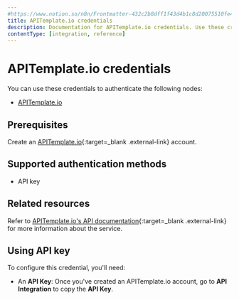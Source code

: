 ```yaml
---
#https://www.notion.so/n8n/Frontmatter-432c2b8dff1f43d4b1c8d20075510fe4
title: APITemplate.io credentials
description: Documentation for APITemplate.io credentials. Use these credentials to authenticate APITemplate.io in n8n, a workflow automation platform.
contentType: [integration, reference]
---
```


# APITemplate.io credentials

You can use these credentials to authenticate the following nodes:

- [APITemplate.io](/integrations/builtin/app-nodes/n8n-nodes-base.apitemplateio/)

## Prerequisites

Create an [APITemplate.io](https://apitemplate.io/){:target=_blank .external-link} account.

## Supported authentication methods

- API key

## Related resources

Refer to [APITemplate.io's API documentation](https://apitemplate.io/apiv2/){:target=_blank .external-link} for more information about the service.

## Using API key

To configure this credential, you'll need:

- An **API Key**: Once you've created an APITemplate.io account, go to **API Integration** to copy the **API Key**.

